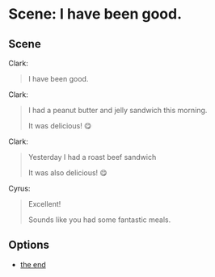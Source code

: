 # Scene: I have been good.

## Scene

Clark:
> I have been good.

Clark:
> I had a peanut butter and jelly sandwich this morning.
>
> It was delicious! 😋

Clark:
> Yesterday I had a roast beef sandwich
>
> It was also delicious! 😋

Cyrus:
> Excellent!
>
> Sounds like you had some fantastic meals.

## Options

* [the end](the_end_scene.md)
